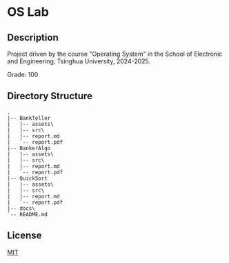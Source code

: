 # OS Lab

## Description

Project driven by the course "Operating System" in the School of Electronic and Engineering, Tsinghua University, 2024-2025.

Grade: 100

## Directory Structure

```text
.
|-- BankTeller
|   |-- assets\
|   |-- src\
|   |-- report.md
|   `-- report.pdf
|-- BankerAlgo
|   |-- assets\
|   |-- src\
|   |-- report.md
|   `-- report.pdf
|-- QuickSort
|   |-- assets\
|   |-- src\
|   |-- report.md
|   `-- report.pdf
|-- docs\
`-- README.md
```

## License

[MIT](LICENSE)